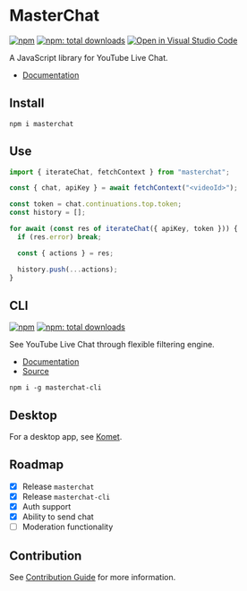 # MasterChat

[![npm](https://badgen.net/npm/v/masterchat)](https://npmjs.org/package/masterchat)
[![npm: total downloads](https://badgen.net/npm/dt/masterchat)](https://npmjs.org/package/masterchat)
[![Open in Visual Studio Code](https://open.vscode.dev/badges/open-in-vscode.svg)](https://open.vscode.dev/holodata/masterchat)

A JavaScript library for YouTube Live Chat.

- [Documentation](https://holodata.github.io/masterchat/)

## Install

```
npm i masterchat
```

## Use

```js
import { iterateChat, fetchContext } from "masterchat";

const { chat, apiKey } = await fetchContext("<videoId>");

const token = chat.continuations.top.token;
const history = [];

for await (const res of iterateChat({ apiKey, token })) {
  if (res.error) break;

  const { actions } = res;

  history.push(...actions);
}
```

## CLI

[![npm](https://badgen.net/npm/v/masterchat-cli)](https://npmjs.org/package/masterchat-cli)
[![npm: total downloads](https://badgen.net/npm/dt/masterchat-cli)](https://npmjs.org/package/masterchat-cli)

See YouTube Live Chat through flexible filtering engine.

- [Documentation](https://github.com/holodata/masterchat-cli/blob/master/README.md)
- [Source](https://github.com/holodata/masterchat-cli)

```
npm i -g masterchat-cli
```

## Desktop

For a desktop app, see [Komet](https://github.com/holodata/komet).

## Roadmap

- [x] Release `masterchat`
- [x] Release `masterchat-cli`
- [x] Auth support
- [x] Ability to send chat
- [ ] Moderation functionality

## Contribution

See [Contribution Guide](./CONTRIBUTING.md) for more information.
